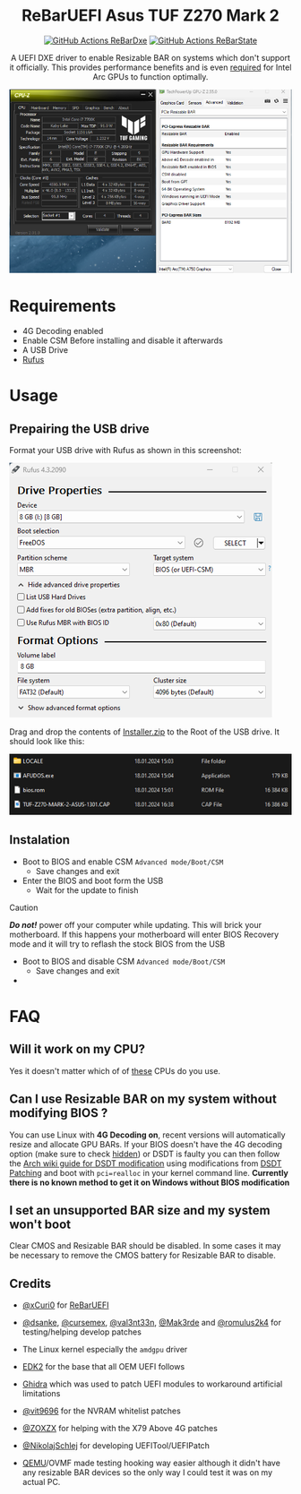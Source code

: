 <h1 align="center">ReBarUEFI Asus TUF Z270 Mark 2</h1>
<p align="center">
<a href="https://github.com/xCuri0/ReBarUEFI/actions/workflows/ReBarDxe.yml"><img src="https://img.shields.io/github/actions/workflow/status/xCuri0/ReBarUEFI/ReBarDxe.yml?logo=github&label=ReBarDxe&style=flat-square" alt="GitHub Actions ReBarDxe"></a>
<a href="https://github.com/xCuri0/ReBarUEFI/actions/workflows/ReBarState.yml"><img src="https://img.shields.io/github/actions/workflow/status/xCuri0/ReBarUEFI/ReBarState.yml?logo=github&label=ReBarState&style=flat-square" alt="GitHub Actions ReBarState"></a>
</p>
<p align="center">
A UEFI DXE driver to enable Resizable BAR on systems which don't support it officially. This provides performance benefits and is even <a href="https://www.intel.com/content/www/us/en/support/articles/000092416/graphics.html">required</a> for Intel Arc GPUs to function optimally.
</p>


![screenshot showing cpu-z, gpu-z](rebar.png)

# Requirements
*  4G Decoding enabled
*  Enable CSM Before installing and disable it afterwards
*  A USB Drive
*  [Rufus](https://rufus.ie/en/)


# Usage
## Prepairing the USB drive
Format your USB drive with Rufus as shown in this screenshot:


![rufus](rufus.png)

Drag and drop the contents of [Installer.zip](https://github.com/xtomasnemec/Asus-TUF-Z270-Mark-2-ReBarUEFI/releases/) to the Root of the USB drive. It should look like this:

![usb drive](fs.png)

## Instalation
  * Boot to BIOS and enable CSM ```Advanced mode/Boot/CSM```
    * Save changes and exit
  * Enter the BIOS and boot form the USB
      * Wait for the update to finish
> [!CAUTION]
> ***Do not!*** power off your computer while updating. This will brick your motherboard. If this happens your motherboard will enter BIOS Recovery mode and it will try to reflash the stock BIOS from the USB

  * Boot to BIOS and disable CSM ```Advanced mode/Boot/CSM```
      * Save changes and exit
  *
  
# FAQ
## Will it work on my CPU?
Yes it doesn't matter which of of [these](https://www.asus.com/in/supportonly/tuf%20z270%20mark%202/helpdesk_bios/) CPUs do you use.

## Can I use Resizable BAR on my system without modifying BIOS ?
You can use Linux with **4G Decoding on**, recent versions will automatically resize and allocate GPU BARs. If your BIOS doesn't have the 4G decoding option (make sure to check [hidden](https://github.com/xCuri0/ReBarUEFI/wiki/Enabling-hidden-4G-decoding)) or DSDT is faulty you can then follow the [Arch wiki guide for DSDT modification](https://wiki.archlinux.org/title/DSDT#Recompiling_it_yourself) using modifications from [DSDT Patching](https://github.com/xCuri0/ReBarUEFI/wiki/DSDT-Patching) and boot with ```pci=realloc``` in your kernel command line. **Currently there is no known method to get it on Windows without BIOS modification**

## I set an unsupported BAR size and my system won't boot
Clear CMOS and Resizable BAR should be disabled. In some cases it may be necessary to remove the CMOS battery for Resizable BAR to disable.

## Credits
* [@xCuri0](https://github.com/xCuri0) for [ReBarUEFI](https://github.com/xCuri0/ReBarUEFI)

* [@dsanke](https://github.com/dsanke), [@cursemex](https://github.com/cursemex), [@val3nt33n](https://github.com/@val3nt33n), [@Mak3rde](https://github.com/Mak3rde) and [@romulus2k4](https://github.com/romulus2k4) for testing/helping develop patches

* The Linux kernel especially the ```amdgpu``` driver

* [EDK2](https://github.com/tianocore/edk2) for the base that all OEM UEFI follows

* [Ghidra](https://ghidra-sre.org/) which was used to patch UEFI modules to workaround artificial limitations

* [@vit9696](https://github.com/vit9696) for the NVRAM whitelist patches

* [@ZOXZX](https://github.com/ZOXZX) for helping with the X79 Above 4G patches

* [@NikolajSchlej](https://github.com/NikolajSchlej) for developing UEFITool/UEFIPatch

* [QEMU](https://www.qemu.org/)/OVMF made testing hooking way easier although it didn't have any resizable BAR devices so the only way I could test it was on my actual PC.
